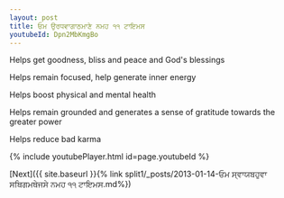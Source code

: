 ```yaml
---
layout: post
title: ਓਮ ਉਰਧਵਾਗਾਠਮਾਣੇ ਨਮਹ ੧੧ ਟਾਇਮਸ
youtubeId: Dpn2MbKmgBo
---
```

 
 
Helps get goodness, bliss and peace and God's blessings
 
Helps remain focused, help generate inner energy 
 
Helps boost physical and mental health 
 
Helps remain grounded and generates a sense of gratitude towards the greater power 
 
Helps reduce bad karma
 
 
 
 


{% include youtubePlayer.html id=page.youtubeId %}
 
[Next]({{ site.baseurl }}{% link  split1/_posts/2013-01-14-ਓਮ ਸ੍ਵਾਯਬਹੁਵਾ ਸਥਿਗਮਥੇਜਸੇ ਨਮਹ ੧੧ ਟਾਇਮਸ.md%})
 
